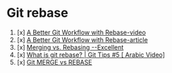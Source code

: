 # Git rebase 
1. [x] [A Better Git Workflow with Rebase-video](https://www.youtube.com/watch?v=f1wnYdLEpgI)
2. [x] [A Better Git Workflow with Rebase-article](https://www.themoderncoder.com/a-better-git-workflow-with-rebase/)
3. [x] [Merging vs. Rebasing --Excellent](https://www.atlassian.com/git/tutorials/merging-vs-rebasing#the-golden-rule-of-rebasing)
4. [x] [What is git rebase? | Git Tips #5 [ Arabic Video]](https://www.youtube.com/watch?v=CgB9Xdw74v0&t=204s)
5. [x] [Git MERGE vs REBASE](https://www.youtube.com/watch?v=CRlGDDprdOQ&list=PL55RiY5tL51poFMpbva1IqfO-pylwSNsN&index=5&t=0s)

